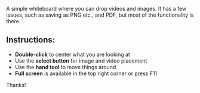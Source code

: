 A simple whiteboard where you can drop videos and images. It has a few issues, such as saving as PNG etc., and PDF, but most of the functionality is there.

## Instructions:
- **Double-click** to center what you are looking at
- Use the **select button** for image and video placement
- Use the **hand tool** to move things around
- **Full screen** is available in the top right corner or press F11

Thanks!
